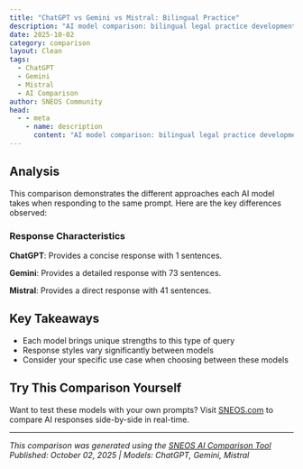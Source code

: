 ```yaml
---
title: "ChatGPT vs Gemini vs Mistral: Bilingual Practice"
description: "AI model comparison: bilingual legal practice development..."
date: 2025-10-02
category: comparison
layout: Clean
tags:
  - ChatGPT
  - Gemini
  - Mistral
  - AI Comparison
author: SNEOS Community
head:
  - - meta
    - name: description
      content: "AI model comparison: bilingual legal practice development..."
---
```


<ChatComparison
  title="ChatGPT vs Gemini vs Mistral: Bilingual Practice"
  prompt="bilingual legal practice development"
  :responses='{
    "ChatGPT": "Error calling OpenAI API.",
    "Gemini": "Developing a bilingual legal practice requires a strategic approach that considers the unique needs and opportunities presented by serving a multilingual client base. Here\u0027s a comprehensive guide to help you succeed:\n\n**I. Understanding the Market and Defining Your Niche:**\n\n*   **Market Research:**\n    *   **Identify Target Language(s) and Communities:** Determine which language(s) and communities you\u0027ll serve. Focus on areas with a significant population of speakers of that language and a need for legal services. Research their demographics, common legal issues, and preferred communication methods.\n    *   **Competitive Analysis:** Analyze existing legal practices in your area that serve the same language group. Identify their strengths and weaknesses. Look for underserved niches or opportunities to differentiate yourself.\n    *   **Assess Legal Needs:** Research the specific legal needs of your target community. Common areas include immigration, family law, business law, real estate, personal injury, and criminal defense.\n*   **Niche Specialization (Optional):**  Consider specializing in a particular area of law within the target language community. This can make you a sought-after expert.\n*   **Value Proposition:** Clearly define the value you offer that distinguishes you from competitors.  Highlight your bilingual proficiency, cultural sensitivity, and understanding of the legal challenges faced by your target clientele.\n\n**II. Building a Bilingual Team and Infrastructure:**\n\n*   **Hiring Bilingual Staff:**\n    *   **Attorneys:** Recruit attorneys fluent in both English and the target language. Look for candidates with excellent communication skills, legal expertise, and a genuine interest in serving the community.\n    *   **Paralegals and Legal Assistants:** Hire support staff who are proficient in both languages and can assist with client communication, document translation, and administrative tasks.\n    *   **Interpreters and Translators:**  Have access to reliable interpreters and translators, even if you have fluent staff. Professional interpretation and translation are crucial for accuracy and legal compliance.\n*   **Language Proficiency Assessment:**  Implement a robust language proficiency assessment process during hiring.  Written and oral tests are vital to ensure that staff meet the required language skills.\n*   **Training:** Provide ongoing training to staff on cultural sensitivity, legal terminology in both languages, and ethical considerations.\n*   **Technology and Resources:**\n    *   **Translation Software:** Invest in reliable translation software for internal use and quick document understanding.  However, remember that human review is always necessary for legal documents.\n    *   **Bilingual Legal Dictionaries and Glossaries:**  Provide staff with access to comprehensive legal dictionaries and glossaries in both languages.\n    *   **Client Management Systems (CMS):** Utilize a CMS that can handle multiple languages and client data.\n    *   **Remote Interpreting Platforms:** Explore platforms that allow you to easily access interpreters for meetings and court appearances.\n\n**III. Marketing and Outreach:**\n\n*   **Website and Marketing Materials:**\n    *   **Multilingual Website:**  Your website should be available in both English and the target language.  Ensure accurate and culturally appropriate translations.\n    *   **Bilingual Marketing Content:** Create marketing materials (brochures, flyers, social media posts, blog articles) in both languages.  Focus on the legal issues relevant to your target community.\n    *   **SEO (Search Engine Optimization):** Optimize your website and online content for search terms in both languages.\n*   **Community Engagement:**\n    *   **Networking:** Attend community events, meetings, and conferences to connect with potential clients and build relationships with community leaders.\n    *   **Partnerships:**  Collaborate with community organizations, non-profits, and cultural centers to offer legal workshops, presentations, and pro bono services.\n    *   **Sponsorships:** Sponsor local events and initiatives to raise awareness of your practice within the community.\n*   **Public Relations:**\n    *   **Press Releases:** Issue press releases announcing new hires, community events, and significant case results.  Target publications and media outlets that serve the target language community.\n    *   **Media Outreach:** Develop relationships with journalists and media personalities who cover issues relevant to your target community.\n*   **Online Advertising:**\n    *   **Targeted Ads:**  Run online advertising campaigns on platforms like Google Ads and social media, targeting users who speak the target language and reside in your service area.\n    *   **Local Directories:**  List your practice in online directories and websites that cater to the target language community.\n*   **Referral Programs:**  Encourage satisfied clients to refer new clients by offering incentives or discounts.\n\n**IV. Client Service and Communication:**\n\n*   **Culturally Sensitive Communication:**  Train staff to be sensitive to the cultural norms and communication styles of your target clientele.\n*   **Language Access:**  Ensure that all clients have meaningful access to legal services, regardless of their English proficiency. This includes providing interpretation and translation services, as well as culturally appropriate communication.\n*   **Clear and Simple Language:**  Avoid using legalese or overly complex language. Explain legal concepts in a clear and simple manner in both English and the target language.\n*   **Document Translation:**  Translate all essential legal documents into the client\u0027s preferred language. Ensure accurate and professional translations.\n*   **Client Feedback:**  Regularly solicit feedback from clients on their experiences with your practice. Use this feedback to improve your services and address any concerns.\n*   **Billing Transparency:**  Provide clear and transparent billing practices.  Offer explanations of fees in both languages.\n\n**V. Legal and Ethical Considerations:**\n\n*   **Unauthorized Practice of Law:**  Be careful about giving legal advice in a language that you are not fully proficient in.\n*   **Confidentiality:**  Ensure that all communications with clients are kept confidential, regardless of language.\n*   **Conflicts of Interest:**  Screen for conflicts of interest in all cases, particularly when representing multiple clients from the same community.\n*   **Attorney Advertising Rules:**  Comply with all attorney advertising rules in both English and the target language.\n*   **Immigration Laws:**  Stay up-to-date on immigration laws and regulations, particularly if you are serving immigrant clients.\n\n**VI. Measurement and Evaluation:**\n\n*   **Track Key Metrics:** Track metrics such as website traffic, client acquisition costs, client satisfaction, and revenue to measure the success of your bilingual practice.\n*   **Analyze Data:**  Analyze the data you collect to identify trends and areas for improvement.\n*   **Adjust Strategies:**  Be prepared to adjust your marketing and outreach strategies as needed to optimize your results.\n\n**Key Takeaways:**\n\n*   **Commitment is Essential:** Building a successful bilingual legal practice requires a long-term commitment to serving the target language community.\n*   **Language Proficiency is Paramount:**  Language proficiency is essential for effective communication and accurate legal representation.\n*   **Cultural Sensitivity is Crucial:**  Cultural sensitivity is crucial for building trust and rapport with clients.\n*   **Community Engagement is Key:**  Community engagement is key for building relationships and generating referrals.\n*   **Ethical Considerations are Critical:**  Always adhere to the highest ethical standards in your legal practice.\n\nBy following these guidelines, you can create a successful bilingual legal practice that meets the needs of your target community and provides high-quality legal services. Remember to always prioritize client communication, ethical practice, and cultural sensitivity. Good luck!\n",
    "Mistral": "Developing a bilingual legal practice involves several strategic steps to ensure that you can effectively serve clients in multiple languages. Here are some key considerations and actions to take:\n\n### 1. **Assess Market Demand**\n   - **Identify Target Clients:** Determine the demographics and needs of potential clients who require bilingual legal services.\n   - **Market Research:** Conduct market research to understand the demand for bilingual legal services in your area.\n\n### 2. **Build Language Proficiency**\n   - **Language Training:** Ensure that you and your staff are proficient in the languages you plan to offer. Consider language courses or certification programs.\n   - **Cultural Competency:** Understand the cultural nuances and legal differences that may affect your clients.\n\n### 3. **Develop Bilingual Marketing Materials**\n   - **Website:** Create a bilingual website that clearly communicates your services in both languages.\n   - **Brochures and Flyers:** Develop marketing materials in both languages to reach a broader audience.\n   - **Social Media:** Use social media platforms to engage with potential clients in both languages.\n\n### 4. **Hire Bilingual Staff**\n   - **Legal Assistants:** Hire bilingual legal assistants who can help with client communication and document preparation.\n   - **Interpreters:** Consider hiring or contracting with professional interpreters for court appearances and client meetings.\n\n### 5. **Create Bilingual Legal Documents**\n   - **Templates:** Develop bilingual templates for common legal documents.\n   - **Translation Services:** Use professional translation services to ensure accuracy and compliance with legal standards.\n\n### 6. **Establish Bilingual Client Communication**\n   - **Client Intake Forms:** Provide bilingual client intake forms to gather necessary information.\n   - **Email and Phone Communication:** Ensure that all email and phone communication can be conducted in both languages.\n\n### 7. **Networking and Partnerships**\n   - **Professional Associations:** Join professional associations that focus on bilingual legal services.\n   - **Community Engagement:** Engage with local communities that speak the languages you offer. Participate in community events and offer free consultations.\n   - **Referral Networks:** Build a referral network with other bilingual professionals, such as accountants, financial advisors, and healthcare providers.\n\n### 8. **Legal Compliance**\n   - **Regulations:** Ensure that your practice complies with all relevant legal regulations and standards for bilingual services.\n   - **Ethical Considerations:** Be aware of ethical considerations related to bilingual legal practice, such as confidentiality and competency.\n\n### 9. **Continuous Improvement**\n   - **Feedback:** Regularly seek feedback from clients to improve your services.\n   - **Training:** Continuously update your knowledge and skills through ongoing training and education.\n\n### 10. **Technology and Tools**\n   - **Translation Software:** Use reliable translation software for quick translations, but always have a human review for accuracy.\n   - **Client Management Systems:** Implement client management systems that support bilingual communication and document storage.\n\n### 11. **Financial Planning**\n   - **Budgeting:** Plan your budget to include costs for bilingual staff, marketing materials, and translation services.\n   - **Pricing Strategy:** Develop a pricing strategy that reflects the added value of bilingual services.\n\n### 12. **Legal Specialization**\n   - **Focus Areas:** Consider specializing in areas of law that have a high demand for bilingual services, such as immigration, family law, or employment law.\n\nBy following these steps, you can develop a robust bilingual legal practice that meets the needs of a diverse client base and stands out in the market."
  }'
  published-date="03:21"
/>

## Analysis

This comparison demonstrates the different approaches each AI model takes when responding to the same prompt. Here are the key differences observed:

### Response Characteristics

**ChatGPT**: Provides a concise response with 1 sentences. 

**Gemini**: Provides a detailed response with 73 sentences. 

**Mistral**: Provides a direct response with 41 sentences. 

## Key Takeaways

- Each model brings unique strengths to this type of query
- Response styles vary significantly between models
- Consider your specific use case when choosing between these models

## Try This Comparison Yourself

Want to test these models with your own prompts? Visit [SNEOS.com](https://sneos.com) to compare AI responses side-by-side in real-time.

---

*This comparison was generated using the [SNEOS AI Comparison Tool](https://sneos.com)*
*Published: October 02, 2025 | Models: ChatGPT, Gemini, Mistral*

